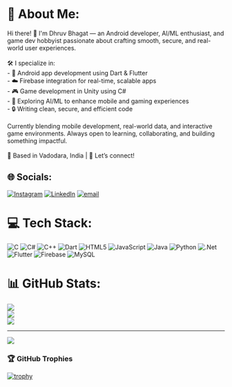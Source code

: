 # 💫 About Me:
Hi there! 👋 I'm Dhruv Bhagat — an Android developer, AI/ML enthusiast, and game dev hobbyist passionate about crafting smooth, secure, and real-world user experiences.<br><br>🛠️ I specialize in:<br>- 📱 Android app development using Dart & Flutter<br>- ☁️ Firebase integration for real-time, scalable apps<br>- 🎮 Game development in Unity using C#<br>- 🤖 Exploring AI/ML to enhance mobile and gaming experiences<br>- 🔒 Writing clean, secure, and efficient code<br><br>Currently blending mobile development, real-world data, and interactive game environments. Always open to learning, collaborating, and building something impactful.<br><br>📍 Based in Vadodara, India | 💬 Let’s connect!<br>


## 🌐 Socials:
[![Instagram](https://img.shields.io/badge/Instagram-%23E4405F.svg?logo=Instagram&logoColor=white)](https://instagram.com/dhruvv.bhagat) [![LinkedIn](https://img.shields.io/badge/LinkedIn-%230077B5.svg?logo=linkedin&logoColor=white)](https://linkedin.com/in/www.linkedin.com/in/dhruv-bhagat-0a289a284) [![email](https://img.shields.io/badge/Email-D14836?logo=gmail&logoColor=white)](mailto:bhagatdhruv2005@gmail.com) 

# 💻 Tech Stack:
![C](https://img.shields.io/badge/c-%2300599C.svg?style=for-the-badge&logo=c&logoColor=white) ![C#](https://img.shields.io/badge/c%23-%23239120.svg?style=for-the-badge&logo=csharp&logoColor=white) ![C++](https://img.shields.io/badge/c++-%2300599C.svg?style=for-the-badge&logo=c%2B%2B&logoColor=white) ![Dart](https://img.shields.io/badge/dart-%230175C2.svg?style=for-the-badge&logo=dart&logoColor=white) ![HTML5](https://img.shields.io/badge/html5-%23E34F26.svg?style=for-the-badge&logo=html5&logoColor=white) ![JavaScript](https://img.shields.io/badge/javascript-%23323330.svg?style=for-the-badge&logo=javascript&logoColor=%23F7DF1E) ![Java](https://img.shields.io/badge/java-%23ED8B00.svg?style=for-the-badge&logo=openjdk&logoColor=white) ![Python](https://img.shields.io/badge/python-3670A0?style=for-the-badge&logo=python&logoColor=ffdd54) ![.Net](https://img.shields.io/badge/.NET-5C2D91?style=for-the-badge&logo=.net&logoColor=white) ![Flutter](https://img.shields.io/badge/Flutter-%2302569B.svg?style=for-the-badge&logo=Flutter&logoColor=white) ![Firebase](https://img.shields.io/badge/firebase-a08021?style=for-the-badge&logo=firebase&logoColor=ffcd34) ![MySQL](https://img.shields.io/badge/mysql-4479A1.svg?style=for-the-badge&logo=mysql&logoColor=white)
# 📊 GitHub Stats:
![](https://github-readme-stats.vercel.app/api?username=Dhruvbhagat24&theme=dark&hide_border=false&include_all_commits=false&count_private=false)<br/>
![](https://nirzak-streak-stats.vercel.app/?user=Dhruvbhagat24&theme=dark&hide_border=false)<br/>
![](https://github-readme-stats.vercel.app/api/top-langs/?username=Dhruvbhagat24&theme=dark&hide_border=false&include_all_commits=false&count_private=false&layout=compact)

---
[![](https://visitcount.itsvg.in/api?id=Dhruvbhagat24&icon=0&color=0)](https://visitcount.itsvg.in)

### 🏆 GitHub Trophies

[![trophy](https://github-profile-trophy.vercel.app/?username=Dhruvbhagat24&theme=gruvbox&no-frame=true&column=7)](https://github.com/ryo-ma/github-profile-trophy)


<!-- Proudly created with GPRM ( https://gprm.itsvg.in ) -->
